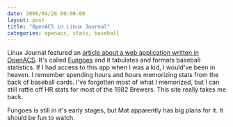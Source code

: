 ```yaml
---
date: 2006/04/26 00:00:00
layout: post
title: "OpenACS in Linux Journal"
categories: openacs, stats, baseball
---
```


Linux Journal featured an [article about a web application written in OpenACS](http://www.linuxjournal.com/article/8986). It's called [Fungoes](http://fungoes.mek.cc/) and it tabulates and formats baseball statistics. If I had access to this app when I was a kid, I would've been in heaven. I remember spending hours and hours memorizing stats from the back of baseball cards. I've forgotten most of what I memorized, but I can still rattle off HR stats for most of the 1982 Brewers. This site really takes me back.

Fungoes is still in it's early stages, but Mat apparently has big plans for it. It should be fun to watch.